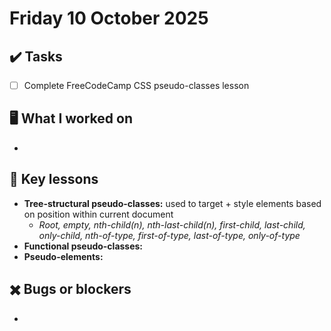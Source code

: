 # Friday 10 October 2025

## ✔️ Tasks

- [ ] Complete FreeCodeCamp CSS pseudo-classes lesson

## 🖥️ What I worked on

- 

## 📓 Key lessons

- **Tree-structural pseudo-classes:** used to target + style elements based on position within current document
  - _Root, empty, nth-child(n), nth-last-child(n), first-child, last-child, only-child, nth-of-type, first-of-type, last-of-type, only-of-type_
- **Functional pseudo-classes:** 
- **Pseudo-elements:** 

## ✖️ Bugs or blockers

- 
